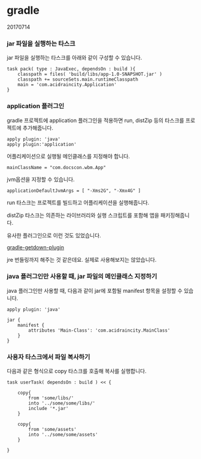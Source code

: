 # gradle

20170714



### jar 파일을 실행하는 타스크



jar 파일을 실행하는 타스크를 아래와 같이 구성할 수 있습니다.

```
task pack( type : JavaExec, dependsOn : build ){
    classpath = files( 'build/libs/app-1.0-SNAPSHOT.jar' )
    classpath += sourceSets.main.runtimeClasspath
    main = 'com.acidraincity.Application'
}
```



### application 플러그인



gradle 프로젝트에 application 플러그인을 적용하면 run, distZip 등의 타스크를 프로젝트에 추가해줍니다.

```
apply plugin: 'java'
apply plugin:'application'
```

어플리케이션으로 실행될 메인클래스를 지정해야 합니다.

```
mainClassName = "com.docscon.wbm.App"
```

jvm옵션을 지정할 수 있습니다.

```
applicationDefaultJvmArgs = [ "-Xms2G", "-Xmx4G" ]
```

run 타스크는 프로젝트를 빌드하고 어플리케이션을 실행해줍니다.

distZip 타스크는 의존하는 라이브러리와 실행 스크립트를 포함해 앱을 패키징해줍니다.



유사한 플러그인으로 이런 것도 있었습니다.

[gradle-getdown-plugin](https://github.com/davidB/gradle-getdown-plugin)

jre 번들링까지 해주는 것 같은데요. 실제로 사용해보지는 않았습니다.



### java 플러그인만 사용할 때, jar 파일의 메인클래스 지정하기



java 플러그인만 사용할 때, 다음과 같이 jar에 포함될 manifest 항목을 설정할 수 있습니다.

```
apply plugin: 'java'

jar {
    manifest {
        attributes 'Main-Class': 'com.acidraincity.MainClass'
    }
}
```



### 사용자 타스크에서 파일 복사하기



다음과 같은 형식으로 copy 타스크를 호출해 복사를 실행합니다.

```
task userTask( dependsOn : build ) << {

    copy{
        from 'some/libs/'
        into '../some/some/libs/'
        include '*.jar'
    }

    copy{
        from 'some/assets'
        into '../some/some/assets'
    }

}
```



